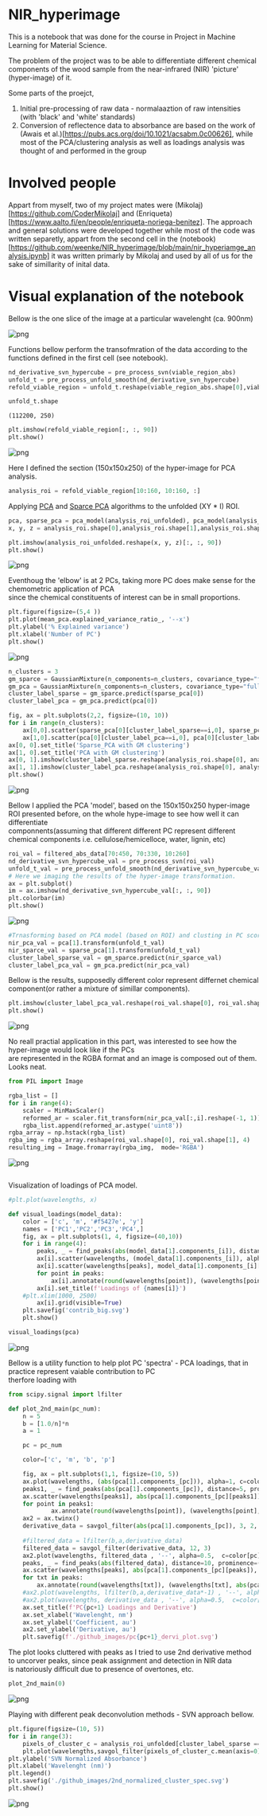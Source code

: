 # NIR_hyperimage
This is a notebook that was done for the course in Project in Machine Learning for Material Science.

The problem of the project was to be able to differentiate different chemical components of the wood sample from the near-infrared (NIR) 'picture' (hyper-image)
of it.

Some parts of the proejct,
1) Initial pre-processing of raw data - normalaaztion of raw intensities (with 'black' and 'white' standards)
2) Conversion of reflectence data to absorbance
are  based on the work of (Awais et al.)[https://pubs.acs.org/doi/10.1021/acsabm.0c00626], while most of the PCA/clustering analysis as well as loadings analysis
was thought of and performed in the group

# Involved people

Appart from myself, two of my project mates were (Mikolaj)[https://github.com/CoderMikolaj] and (Enriqueta)[https://www.aalto.fi/en/people/enriqueta-noriega-benitez]. The approach and general solutions were developed together while most of the code was written separetly, appart from the second cell in the (notebook)[https://github.com/weenke/NIR_hyperimage/blob/main/nir_hyperiamge_analysis.ipynb] it was written primarly by Mikolaj and used by all of us for the sake of simillarity of inital data.

# Visual explanation of the notebook

Bellow is the one slice of the image at a particular wavelenght (ca. 900nm)
    
![png](images/output_2_0.png)
    

Functions bellow perform the transofmration of the data according to the functions defined in the first cell (see notebook).


```python
nd_derivative_svn_hypercube = pre_process_svn(viable_region_abs)
unfold_t = pre_process_unfold_smooth(nd_derivative_svn_hypercube)
refold_viable_region = unfold_t.reshape(viable_region_abs.shape[0],viable_region_abs.shape[1],viable_region_abs.shape[2])

```


```python
unfold_t.shape
```




    (112200, 250)




```python
plt.imshow(refold_viable_region[:, :, 90])
plt.show()
```


    
![png](images/output_6_0.png)
    


Here I defined the section (150x150x250) of the hyper-image for PCA analysis.


```python
analysis_roi = refold_viable_region[10:160, 10:160, :]

```

Applying [PCA](https://scikit-learn.org/stable/modules/generated/sklearn.decomposition.PCA.html) and [Sparce PCA](https://scikit-learn.org/stable/modules/generated/sklearn.decomposition.SparsePCA.html) algorithms to the unfolded (XY * I) ROI.


```python
pca, sparse_pca = pca_model(analysis_roi_unfolded), pca_model(analysis_roi_unfolded, model=1)
x, y, z = analysis_roi.shape[0],analysis_roi.shape[1],analysis_roi.shape[2]
```


```python
plt.imshow(analysis_roi_unfolded.reshape(x, y, z)[:, :, 90])
plt.show()
```


    
![png](images/output_11_0.png)
    


Eventhoug the 'elbow' is at 2 PCs, taking more PC does make sense for the chemometric application of PCA<br>
since the chemical constituents of interest can be in small proportions.


```python
plt.figure(figsize=(5,4 ))
plt.plot(mean_pca.explained_variance_ratio_, '--x')
plt.ylabel('% Explained variance')
plt.xlabel('Number of PC')
plt.show()
```


    
![png](images/output_13_0.png)
    



```python
n_clusters = 3
gm_sparce = GaussianMixture(n_components=n_clusters, covariance_type="full").fit(sparse_pca[0])
gm_pca = GaussianMixture(n_components=n_clusters, covariance_type="full").fit(pca[0])
cluster_label_sparse = gm_sparce.predict(sparse_pca[0])
cluster_label_pca = gm_pca.predict(pca[0])
```


```python
fig, ax = plt.subplots(2,2, figsize=(10, 10))
for i in range(n_clusters):
    ax[0,0].scatter(sparse_pca[0][cluster_label_sparse==i,0], sparse_pca[0][cluster_label_sparse==i,1], s=1, alpha=0.2)
    ax[1,0].scatter(pca[0][cluster_label_pca==i,0], pca[0][cluster_label_pca==i,1], s=1, alpha=0.2)
ax[0, 0].set_title('Sparse_PCA with GM clustering')
ax[1, 0].set_title('PCA with GM clustering')
ax[0, 1].imshow(cluster_label_sparse.reshape(analysis_roi.shape[0], analysis_roi.shape[1]))
ax[1, 1].imshow(cluster_label_pca.reshape(analysis_roi.shape[0], analysis_roi.shape[1]))
plt.show()
```


    
![png](images/output_15_0.png)
    


Bellow I applied the PCA 'model', based on the 150x150x250 hyper-image ROI presented before, on the whole hype-image to see how well it can differentiate<br>
componnents(assuming that different different PC represent different chemical components i.e. cellulose/hemicelloce, water, lignin, etc)


```python
roi_val = filtered_abs_data[70:450, 70:330, 10:260]
nd_derivative_svn_hypercube_val = pre_process_svn(roi_val)
unfold_t_val = pre_process_unfold_smooth(nd_derivative_svn_hypercube_val)
# Here we imaging the results of the hyper-image transformation. 
ax = plt.subplot()
im = ax.imshow(nd_derivative_svn_hypercube_val[:, :, 90])
plt.colorbar(im)
plt.show()
```


    
![png](images/output_17_0.png)
    



```python
#Trnasforming based on PCA model (based on ROI) and clusting in PC score space using GM model.
nir_pca_val = pca[1].transform(unfold_t_val)
nir_sparce_val = sparse_pca[1].transform(unfold_t_val)
cluster_label_sparse_val = gm_sparce.predict(nir_sparce_val)
cluster_label_pca_val = gm_pca.predict(nir_pca_val)
```

Bellow is the results, supposedly different color represent differnet chemical component(or rather a mixture of simillar components).


```python
plt.imshow(cluster_label_pca_val.reshape(roi_val.shape[0], roi_val.shape[1]))
plt.show()
```


    
![png](images/output_20_0.png)
    


No reall practial application in this part, was interested to see how the hyper-image would look like if the PCs<br>
are represented in the RGBA format and an image is composed out of them. Looks neat.



```python
from PIL import Image

rgba_list = []
for i in range(4):
    scaler = MinMaxScaler()
    reformed_ar = scaler.fit_transform(nir_pca_val[:,i].reshape(-1, 1))*255
    rgba_list.append(reformed_ar.astype('uint8'))
rgba_array = np.hstack(rgba_list)
rgba_img = rgba_array.reshape(roi_val.shape[0], roi_val.shape[1], 4)
resulting_img = Image.fromarray(rgba_img,  mode='RGBA')
```
![png](images/rgba_img.png)


```python

```

Visualization of loadings of PCA model.


```python
#plt.plot(wavelengths, x)

def visual_loadings(model_data):
    color = ['c', 'm', '#f5427e', 'y']
    names = ['PC1','PC2','PC3','PC4',]
    fig, ax = plt.subplots(1, 4, figsize=(40,10))
    for i in range(4):
        peaks, _ = find_peaks(abs(model_data[1].components_[i]), distance=5, prominence=(None, 0.5))
        ax[i].scatter(wavelengths, (model_data[1].components_[i]), alpha=1, c=color[i])
        ax[i].scatter(wavelengths[peaks], model_data[1].components_[i][peaks], c='r')
        for point in peaks:
            ax[i].annotate(round(wavelengths[point]), (wavelengths[point], model_data[1].components_[i][point]))
        ax[i].set_title(f'Loadings of {names[i]}')
    #plt.xlim(1000, 2500)
        ax[i].grid(visible=True)
    plt.savefig('contrib_big.svg')
    plt.show()

visual_loadings(pca)
```


    
![png](images/output_25_0.png)
    


Bellow is a utility function to help plot PC 'spectra' - PCA loadings, that in practice represent vaiable contribution to PC<br>
therfore loading with 


```python
from scipy.signal import lfilter

def plot_2nd_main(pc_num):
    n = 5
    b = [1.0/n]*n
    a = 1

    pc = pc_num

    color=['c', 'm', 'b', 'p']

    fig, ax = plt.subplots(1,1, figsize=(10, 5))
    ax.plot(wavelengths, (abs(pca[1].components_[pc])), alpha=1, c=color[pc])
    peaks1, _ = find_peaks(abs(pca[1].components_[pc]), distance=5, prominence=(None, 0.5))
    ax.scatter(wavelengths[peaks1], abs(pca[1].components_[pc][peaks1]), c=color[pc])
    for point in peaks1:
            ax.annotate(round(wavelengths[point]), (wavelengths[point], abs(pca[1].components_[pc][point])))
    ax2 = ax.twinx()
    derivative_data = savgol_filter(abs(pca[1].components_[pc]), 3, 2, deriv=2)#*(-1)
    
    #filtered_data = lfilter(b,a,derivative_data)
    filtered_data = savgol_filter(derivative_data, 12, 3)
    ax2.plot(wavelengths, filtered_data , '--', alpha=0.5,  c=color[pc])
    peaks, _ = find_peaks(abs(filtered_data), distance=10, prominence=(None, 0.8))
    ax.scatter(wavelengths[peaks], abs(pca[1].components_[pc][peaks]), c='r', alpha=0.5)
    for txt in peaks:
        ax.annotate(round(wavelengths[txt]), (wavelengths[txt], abs(pca[1].components_[pc][txt])), alpha=0.5)
    #ax2.plot(wavelengths, lfilter(b,a,derivative_data*-1) , '--', alpha=0.5,  c=color[0])
    #ax2.plot(wavelengths, derivative_data , '--', alpha=0.5,  c=color[0])
    ax.set_title(f'PC{pc+1} Loadings and Derivative')
    ax.set_xlabel('Wavelenght, nm')
    ax.set_ylabel('Coefficient, au')
    ax2.set_ylabel('Derivative, au')
    plt.savefig(f'./github_images/pc{pc+1}_dervi_plot.svg')
```

The plot looks cluttered with peaks as I tried to use 2nd derivative method to uncorver peaks, since peak assignment and detection in NIR data<br>
is natoriously difficult due to presence of overtones, etc.


```python
plot_2nd_main(0)
```


    
![png](images/output_29_0.png)
    


Playing with different peak deconvolution methods - SVN approach bellow.


```python
plt.figure(figsize=(10, 5))
for i in range(3):
    pixels_of_cluster_c = analysis_roi_unfolded[cluster_label_sparse == i,:]
    plt.plot(wavelengths,savgol_filter(pixels_of_cluster_c.mean(axis=0), 7, 2, deriv=2), label=f'Cluster: {i}')
plt.ylabel('SVN Normalized Absorbance')
plt.xlabel('Wavelenght (nm)')
plt.legend()
plt.savefig('./github_images/2nd_normalized_cluster_spec.svg')
plt.show()
```


    
![png](images/output_31_0.png)
    

